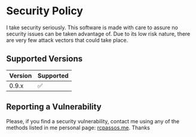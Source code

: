 # Security Policy

I take security seriously.
This software is made with care to assure no security issues can be taken advantage of.
Due to its low risk nature, there are very few attack vectors that could take place.

## Supported Versions

| Version | Supported          |
| ------- | ------------------ |
| 0.9.x   | :white_check_mark: |

## Reporting a Vulnerability

Please, if you find a security vulnerability, contact me using any of the methods listed in me personal page: [rcpassos.me](https://rcpassos.me/). Thanks
